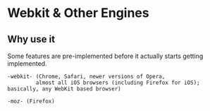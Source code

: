 # Webkit & Other Engines

## Why use it

 Some features are pre-implemented before it actually starts getting implemented.

    -webkit- (Chrome, Safari, newer versions of Opera,  
             almost all iOS browsers (including Firefox for iOS); basically, any WebKit based browser)
    
    -moz- (Firefox)